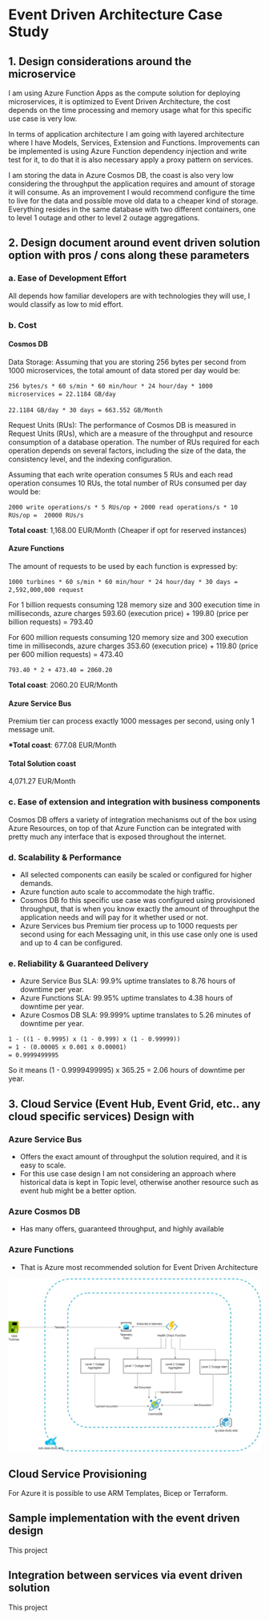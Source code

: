 # Event Driven Architecture Case Study

## 1. Design considerations around the microservice

I am using Azure Function Apps as the compute solution for deploying microservices,
it is optimized to Event Driven Architecture, the cost depends on the time processing and memory usage
what for this specific use case is very low.

In terms of application architecture I am going with layered architecture where I have Models, Services, Extension and Functions.
Improvements can be implemented is using Azure Function dependency injection and write test for it, to do that it is also necessary
apply a proxy pattern on services.

I am storing the data in Azure Cosmos DB, the coast is also very low considering the throughput the application requires and amount of storage it will consume. As an improvement I would recommend configure the time to live for the data and possible move old data to a cheaper kind of storage.
Everything resides in the same database with two different containers, one to level 1 outage and other to level 2 outage aggregations.

## 2. Design document around event driven solution option with pros / cons along these parameters

### a. Ease of Development Effort

All depends how familiar developers are with technologies they will use, I would classify as low to mid effort.

### b. Cost

#### Cosmos DB

Data Storage: Assuming that you are storing 256 bytes per second from 1000 microservices, the total amount of data stored per day would be:

```
256 bytes/s * 60 s/min * 60 min/hour * 24 hour/day * 1000
microservices = 22.1184 GB/day

22.1184 GB/day * 30 days = 663.552 GB/Month
```

Request Units (RUs): The performance of Cosmos DB is measured in Request Units (RUs), which are a measure of the throughput and resource consumption of a database operation. The number of RUs required for each operation depends on several factors, including the size of the data, the consistency level, and the indexing configuration.

Assuming that each write operation consumes 5 RUs and each read operation consumes 10 RUs, the total number of RUs consumed per day would be:

```
2000 write operations/s * 5 RUs/op + 2000 read operations/s * 10 RUs/op =  20000 RUs/s
```

**Total coast**: 1,168.00 EUR/Month (Cheaper if opt for reserved instances)

#### Azure Functions

The amount of requests to be used by each function is expressed by:

```
1000 turbines * 60 s/min * 60 min/hour * 24 hour/day * 30 days = 2,592,000,000 request
```

For 1 billion requests consuming 128 memory size and 300 execution time in milliseconds, azure charges 593.60 (execution price) + 199.80 (price per billion requests) = 793.40

For 600 million requests consuming 120 memory size and 300 execution time in milliseconds, azure charges 353.60 (execution price) + 119.80 (price per 600 million requests) = 473.40

```
793.40 * 2 + 473.40 = 2060.20
```

**Total coast**: 2060.20 EUR/Month

#### Azure Service Bus

Premium tier can process exactly 1000 messages per second, using only 1 message unit.

**\*Total coast**: 677.08 EUR/Month

#### **Total Solution coast**

4,071.27 EUR/Month

### c. Ease of extension and integration with business components

Cosmos DB offers a variety of integration mechanisms out of the box using Azure Resources, on top of that Azure Function can be integrated with pretty much any interface that is exposed throughout the internet.

### d. Scalability & Performance

- All selected components can easily be scaled or configured for higher demands.
- Azure function auto scale to accommodate the high traffic.
- Cosmos DB fo this specific use case was configured using provisioned throughput, that is when you know exactly the amount of throughput the application needs and will pay for it whether used or not.
- Azure Services bus Premium tier process up to 1000 requests per second using for each Messaging unit, in this use case only one is used and up to 4 can be configured.

### e. Reliability & Guaranteed Delivery

- Azure Service Bus SLA: 99.9% uptime translates to 8.76 hours of downtime per year.
- Azure Functions SLA: 99.95% uptime translates to 4.38 hours of downtime per year.
- Azure Cosmos DB SLA: 99.999% uptime translates to 5.26 minutes of downtime per year.

```
1 - ((1 - 0.9995) x (1 - 0.999) x (1 - 0.99999))
= 1 - (0.00005 x 0.001 x 0.00001)
= 0.9999499995
```

So it means (1 - 0.9999499995) x 365.25 = 2.06 hours of downtime per year.

## 3. Cloud Service (Event Hub, Event Grid, etc.. any cloud specific services) Design with

### Azure Service Bus

- Offers the exact amount of throughput the solution required, and it is easy to scale.
- For this use case design I am not considering an approach where historical data is kept in Topic level, otherwise another resource such as event hub might be a better option.

### Azure Cosmos DB

- Has many offers, guaranteed throughput, and highly available

### Azure Functions

- That is Azure most recommended solution for Event Driven Architecture

![E2E Cloud Architecture](/case-study-eda.jpg)

## Cloud Service Provisioning

For Azure it is possible to use ARM Templates, Bicep or Terraform.

## Sample implementation with the event driven design

This project

## Integration between services via event driven solution

This project
